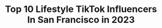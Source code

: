 ---
title: Top 10 Lifestyle TikTok Influencers In San Francisco in 2023
description: >-
  Find top lifestyle TikTok influencers in San Francisco in 2023. Most popular hashtags: #fyp #bayarea #sanfrancisco #foryoupage.
platform: TikTok
hits: 10
text_top: Analyze the most popular TikTok influencers on inBeat.
text_bottom: Our platform has 10 TikTok influencers like this in San Francisco, United States for you to pitch.
profiles:
  - username: "jyo_shankar"
    fullname: >-
      Jyotsna Shankar
    bio: >-
      Travel & Lifestyle Blogger San Francisco Bay Area based Instagram: @jyo_shankar
    location: "United States"
    followers: 14500
    engagement: 957
    commentsToLikes: 0.048653
    id: ck8saa4l117bv0j78ade4z9vk
    verified: false
    hashtags: "#travelblog, #hellofall, #travellife, #tiktoktravel"
  - username: "lifestylebabe"
    fullname: >-
      m & s
    bio: >-
      ☆ lifestyle ☆ 💌: lifestylebabe@yahoo.com BLM
    location: "United States"
    followers: 154100
    engagement: 1644
    commentsToLikes: 0.015016
    id: ck7zo7n0zikh70j7843v581vp
    verified: false
    hashtags: "#aesthetic, #spaceforcewalk, #foryou, #aesthetics"
  - username: "eattravelrock"
    fullname: >-
      Kelly Rizzo
    bio: >-
      TV Host Food/Travel/Lifestyle Expert IG @eattravelrock Mrs. @bobsaget
    location: "United States"
    followers: 168200
    engagement: 1023
    commentsToLikes: 0.020429
    id: ck80oq80jj7lk0j78wd2t1otg
    verified: true
    hashtags: "#pumpkinrecipes, #airtravel, #covidsafety, #travelsafety"
  - username: "hyphyculture"
    fullname: >-
      hyphyculture
    bio: >-
      Official Tiktok of HyphyCulture™️ BAY AREA CA. Lifestyle,Culture & Entertainment
    location: "United States"
    followers: 13328
    engagement: 694
    commentsToLikes: 0.015111
    id: ck9fmcnsbsnea0j78krsvh4w2
    verified: false
    hashtags: "#cali, #bayareacheck, #sanfrancisco, #bestfandom"
  - username: "king_randy23"
    fullname: >-
      King_Randy23
    bio: >-
      🔥 Fast Weight loss motivator🔥 from 0 to 💯‼️ Check my bio for a new life style
    location: "United States"
    followers: 9106
    engagement: 931
    commentsToLikes: 0.104211
    id: ckcja2a5w87ba0j23ce97nja0
    verified: false
    hashtags: "#biden2020, #ohno, #stitch, #fyp"
  - username: "beach.vibes.grwm"
    fullname: >-
      hi
    bio: >-
      tysm for 22k! tpwk she/her
    location: "United States"
    followers: 22200
    engagement: 2688
    commentsToLikes: 0.088966
    id: ckcotog7y8gcj0j23u5nw957v
    verified: false
    hashtags: "#avocadotoast, #urbanoutfitters, #vlog, #tppaudition2big"
  - username: "gym_sharky33"
    fullname: >-
      getty_san
    bio: >-
      🇵🇭 🇺🇸Bayarea Daddy Shark All smiles no hate 10k? 🤪
    location: "United States"
    followers: 27200
    engagement: 665
    commentsToLikes: 0.093062
    id: ckbqudx7heuj20j23wqzi0id2
    verified: false
    hashtags: "#vibe, #foryoupage, #pinoy, #over40"
  - username: "marlenahudson"
    fullname: >-
      Marlena Hudson
    bio: >-
      YouTube: Marlena Hudson Instagram: marlenahudson_ Big sister of lilhuddy
    location: "United States"
    followers: 471800
    engagement: 1621
    commentsToLikes: 0.025151
    id: ckbqq74prb24c0j23mldteh8g
    verified: false
    hashtags: "#youtube, #fyp, #xyzbca, #video"
  - username: "apathhhh"
    fullname: >-
      alicia path
    bio: >-
      mi ♡ insta - alicia_path ☆
    location: "United States"
    followers: 49800
    engagement: 1451
    commentsToLikes: 0.015886
    id: ck7zoic4fkazc0j78fosywrw5
    verified: false
    hashtags: "#michigan, #cali, #foryoupage, #summer"
  - username: "jaaylinh"
    fullname: >-
      Jenny 🦋
    bio: >-
      19 | oakland | D.N follow my IG🤍
    location: "United States"
    followers: 4586
    engagement: 953
    commentsToLikes: 0.041638
    id: ckbf7x7wdy1vc0j23tq1iqt4r
    verified: false
    hashtags: "#asian, #viet, #foryou, #sneakerhead"
---